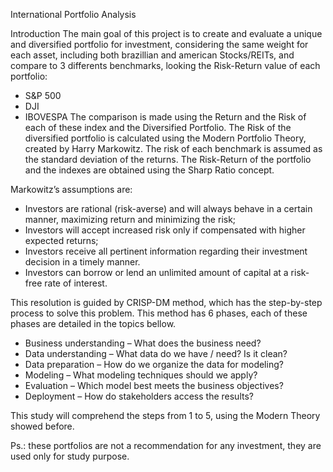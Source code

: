 International Portfolio Analysis

Introduction
The main goal of this project is to create and evaluate a unique and diversified portfolio for investment, considering the same weight for each asset, including both brazillian and american Stocks/REITs, and compare to 3 differents benchmarks, looking the Risk-Return value of each portfolio:

- S&P 500
- DJI
- IBOVESPA
The comparison is made using the Return and the Risk of each of these index and the Diversified Portfolio. The Risk of the diversified portfolio is calculated using the Modern Portfolio Theory, created by Harry Markowitz. The risk of each benchmark is assumed as the standard deviation of the returns. The Risk-Return of the portfolio and the indexes are obtained using the Sharp Ratio concept.

Markowitz’s assumptions are:

- Investors are rational (risk-averse) and will always behave in a certain manner, maximizing return and minimizing the risk;
- Investors will accept increased risk only if compensated with higher expected returns;
- Investors receive all pertinent information regarding their investment decision in a timely manner.
- Investors can borrow or lend an unlimited amount of capital at a risk-free rate of interest.

This resolution is guided by CRISP-DM method, which has the step-by-step process to solve this problem. This method has 6    phases, each of these phases are detailed in the topics bellow.

- Business understanding – What does the business need?
- Data understanding – What data do we have / need? Is it clean?
- Data preparation – How do we organize the data for modeling?
- Modeling – What modeling techniques should we apply?
- Evaluation – Which model best meets the business objectives?
- Deployment – How do stakeholders access the results?

This study will comprehend the steps from 1 to 5, using the Modern Theory showed before.

Ps.: these portfolios are not a recommendation for any investment, they are used only for study purpose.
